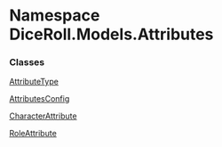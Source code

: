 # <a id="DiceRoll_Models_Attributes"></a> Namespace DiceRoll.Models.Attributes

### Classes

 [AttributeType](DiceRoll.Models.Attributes.AttributeType.md)

 [AttributesConfig](DiceRoll.Models.Attributes.AttributesConfig.md)

 [CharacterAttribute](DiceRoll.Models.Attributes.CharacterAttribute.md)

 [RoleAttribute](DiceRoll.Models.Attributes.RoleAttribute.md)

